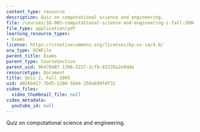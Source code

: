 ```yaml
---
content_type: resource
description: Quiz on computational science and engineering.
file: /courses/18-085-computational-science-and-engineering-i-fall-2008/d026bd177bd512805bb4250a699fdf31_quiz218085f05.pdf
file_type: application/pdf
learning_resource_types:
- Exams
license: https://creativecommons.org/licenses/by-nc-sa/4.0/
ocw_type: OCWFile
parent_title: Exams
parent_type: CourseSection
parent_uid: 9b478d87-1396-5227-2cfb-83235a2e9dde
resourcetype: Document
title: Quiz 2, Fall 2005
uid: d026bd17-7bd5-1280-5bb4-250a699fdf31
video_files:
  video_thumbnail_file: null
video_metadata:
  youtube_id: null
---
```

Quiz on computational science and engineering.
